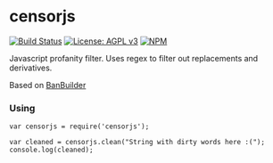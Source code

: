 # censorjs

[![Build Status](https://drone.io/bitbucket.org/muxy/censorjs/status.png)](https://drone.io/bitbucket.org/muxy/censorjs/latest)
[![License: AGPL v3](https://img.shields.io/badge/License-AGPL%20v3-blue.svg?style=flat-square)](http://www.gnu.org/licenses/agpl-3.0)
[![NPM](https://img.shields.io/npm/dt/censorjs.svg?style=flat-square)](https://www.npmjs.com/package/censorjs)

Javascript profanity filter. Uses regex to filter out replacements and derivatives.

Based on [BanBuilder](https://github.com/snipe/banbuilder)


### Using
```
var censorjs = require('censorjs');

var cleaned = censorjs.clean("String with dirty words here :(");
console.log(cleaned);

```